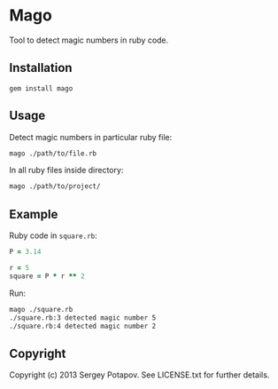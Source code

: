 # Mago

Tool to detect magic numbers in ruby code.


## Installation

```
gem install mago
```


## Usage

Detect magic numbers in particular ruby file:
```sh
mago ./path/to/file.rb
```

In all ruby files inside directory:
```sh
mago ./path/to/project/
```

## Example

Ruby code in `square.rb`:
```ruby
P = 3.14

r = 5
square = P * r ** 2
```

Run:
```sh
mago ./square.rb
./square.rb:3 detected magic number 5
./square.rb:4 detected magic number 2
```


## Copyright

Copyright (c) 2013 Sergey Potapov. See LICENSE.txt for
further details.

